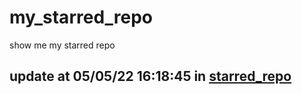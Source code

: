 # my_starred_repo
show me my starred repo

update at 05/05/22 16:18:45 in [starred_repo](./index.html)
---


